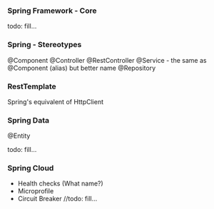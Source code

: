 ### Spring Framework - Core

todo: fill...

### Spring - Stereotypes
@Component
@Controller
@RestController
@Service - the same as @Component (alias) but better name
@Repository


### RestTemplate

Spring's equivalent of HttpClient



### Spring Data

@Entity


todo: fill...

### Spring Cloud

- Health checks (What name?)
- Microprofile
- Circuit Breaker
//todo: fill...